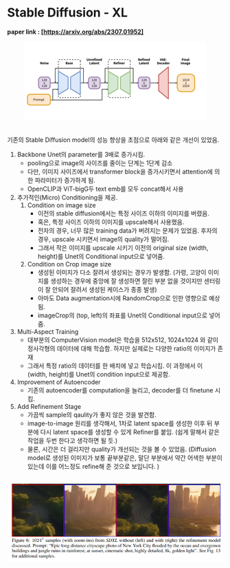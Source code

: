 # Stable Diffusion - XL

**paper link : [https://arxiv.org/abs/2307.01952]**


<center><img src="../images/SDXL1.png" ></center>   
<br>

기존의 Stable Diffusion model의 성능 향상을 초점으로 아래와 같은 개선이 있었음.<br>

1. Backbone Unet의 parameter를 3배로 증가시킴.   
   - pooling으로 image의 사이즈를 줄이는 단계는 1단계 감소 
   - 다만, 이미지 사이즈에서 transformer block을 증가시키면서 attention에 의한 파라미터가 증가하게 됨.
   - OpenCLIP과 ViT-bigG두 text emb를 모두 concat해서 사용
2. 추가적인(Micro) Conditioning을 제공.
   1. Condition on image size
       - 이전의 stable diffusion에서는 특정 사이즈 이하의 이미지를 버렸음.
       - 혹은, 특정 사이즈 이하의 이미지를 upscale해서 사용했음.
       - 전자의 경우, 너무 많은 training data가 버려지는 문제가 있었음. 후자의 경우, upscale 시키면서 image의 quality가 떨어짐.
       - 그래서 작은 이미지를 upscale 시키기 이전의 original size (width, height)를 Unet의 Conditional input으로 넣어줌.
    2. Condition on Crop image size
       - 생성된 이미지가 다소 잘려서 생성되는 경우가 발생함. (가령, 고양이 이미지를 생성하는 경우에 중앙에 잘 생성하면 잘린 부분 없을 것이지만 센터링이 잘 안되어 잘려서 생성된 케이스가 종종 발생)
       - 아마도 Data augmentation시에 RandomCrop으로 인한 영향으로 예상됨.
       - imageCrop의 (top, left)의 좌표를 Unet의 Conditional input으로 넣어줌.
3. Multi-Aspect Training
   - 대부분의 ComputerVision model은 학습을 512x512, 1024x1024 와 같이 정사각형의 데이터에 대해 학습함. 하지만 실제로는 다양한 ratio의 이미지가 존재
   - 그래서 특정 ratio의 데이터를 한 배치에 넣고 학습시킴. 이 과정에서 이 (width, height)를 Unet의 condition input으로 제공함.
4. Improvement of Autoencoder
   - 기존의 autoencoder를 computation을 늘리고, decoder를 더 finetune 시킴.
5. Add Refinement Stage
   - 가끔씩 sample의 qaulity가 좋지 않은 것을 발견함. 
   - image-to-image 원리를 생각해서, 1차로 latent space를 생성한 이후 뒤 부분에 다시 latent space를 생성할 수 있게 Refiner를 붙임. (쉽게 말해서 같은 작업을 두번 한다고 생각하면 될 듯.)
   - 물론, 시간은 더 걸리지만 quality가 개선되는 것을 볼 수 있었음. (Diffusion model로 생성된 이미지가 보통 끝부분같은, 말단 부분에서 약간 어색한 부분이 있는데 이를 어느정도 refine해 준 것으로 보입니다. )

<br>
<center><img src="../images/SDXL2.png" ></center>  
